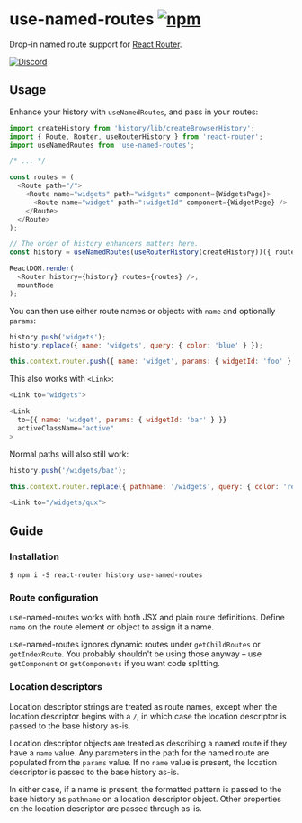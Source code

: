 # use-named-routes [![npm][npm-badge]][npm]

Drop-in named route support for [React Router](https://github.com/reactjs/react-router).

[![Discord][discord-badge]][discord]

## Usage

Enhance your history with `useNamedRoutes`, and pass in your routes:

```js
import createHistory from 'history/lib/createBrowserHistory';
import { Route, Router, useRouterHistory } from 'react-router';
import useNamedRoutes from 'use-named-routes';

/* ... */

const routes = (
  <Route path="/">
    <Route name="widgets" path="widgets" component={WidgetsPage}>
      <Route name="widget" path=":widgetId" component={WidgetPage} />
    </Route>
  </Route>
);

// The order of history enhancers matters here.
const history = useNamedRoutes(useRouterHistory(createHistory))({ routes });

ReactDOM.render(
  <Router history={history} routes={routes} />,
  mountNode
);
```

You can then use either route names or objects with `name` and optionally `params`:

```js
history.push('widgets');
history.replace({ name: 'widgets', query: { color: 'blue' } });

this.context.router.push({ name: 'widget', params: { widgetId: 'foo' } });
```

This also works with `<Link>`:

```js
<Link to="widgets">

<Link
  to={{ name: 'widget', params: { widgetId: 'bar' } }}
  activeClassName="active"
>
```

Normal paths will also still work:

```js
history.push('/widgets/baz');

this.context.router.replace({ pathname: '/widgets', query: { color: 'red' } });

<Link to="/widgets/qux">
```

## Guide

### Installation

```shell
$ npm i -S react-router history use-named-routes
```

### Route configuration

use-named-routes works with both JSX and plain route definitions. Define `name` on the route element or object to assign it a name.

use-named-routes ignores dynamic routes under `getChildRoutes` or `getIndexRoute`. You probably shouldn't be using those anyway – use `getComponent` or `getComponents` if you want code splitting.

### Location descriptors

Location descriptor strings are treated as route names, except when the location descriptor begins with a `/`, in which case the location descriptor is passed to the base history as-is.

Location descriptor objects are treated as describing a named route if they have a `name` value. Any parameters in the path for the named route are populated from the `params` value. If no `name` value is present, the location descriptor is passed to the base history as-is.

In either case, if a name is present, the formatted pattern is passed to the base history as `pathname` on a location descriptor object. Other properties on the location descriptor are passed through as-is.


[npm-badge]: https://img.shields.io/npm/v/use-named-routes.svg
[npm]: https://www.npmjs.com/package/use-named-routes

[discord-badge]: https://img.shields.io/badge/Discord-join%20chat%20%E2%86%92-738bd7.svg
[discord]: https://discord.gg/0ZcbPKXt5bYaNQ46
